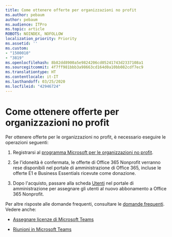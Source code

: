 ```yaml
---
title: Come ottenere offerte per organizzazioni no profit
ms.author: pebaum
author: pebaum
ms.audience: ITPro
ms.topic: article
ROBOTS: NOINDEX, NOFOLLOW
localization_priority: Priority
ms.assetid: ''
ms.custom:
- "1500010"
- "3819"
ms.openlocfilehash: 8b82dd8900a5e9824206cd05241743d2337108a1
ms.sourcegitcommit: 4f7ff981bbb3a98663cd164d0a10bb082cdf7ec9
ms.translationtype: HT
ms.contentlocale: it-IT
ms.lasthandoff: 03/25/2020
ms.locfileid: "42946724"
---
```

# <a name="how-to-get-nonprofit-offers"></a>Come ottenere offerte per organizzazioni no profit

Per ottenere offerte per le organizzazioni no profit, è necessario eseguire le operazioni seguenti:

1. Registrarsi al [programma Microsoft per le organizzazioni no profit](https://go.microsoft.com/fwlink/p/?linkid=2008962).

2. Se l'idoneità è confermata, le offerte di Office 365 Nonprofit verranno rese disponibili nel portale di amministrazione di Office 365, incluse le offerte E1 e Business Essentials ricevute come donazione.

3. Dopo l'acquisto, passare alla scheda [Utenti](https://admin.microsoft.com/Adminportal/Home#/users) nel portale di amministrazione per assegnare gli utenti al nuovo abbonamento a Office 365 Nonprofit.

Per altre risposte alle domande frequenti, consultare le [domande frequenti](https://www.microsoft.com/microsoft-365/nonprofit/office-365-nonprofit#coreui-heading-67lnrlz). Vedere anche:

- [Assegnare licenze di Microsoft Teams](https://docs.microsoft.com/MicrosoftTeams/assign-teams-licenses)

- [Riunioni in Microsoft Teams](https://docs.microsoft.com/MicrosoftTeams/tutorial-meetings-in-teams)
